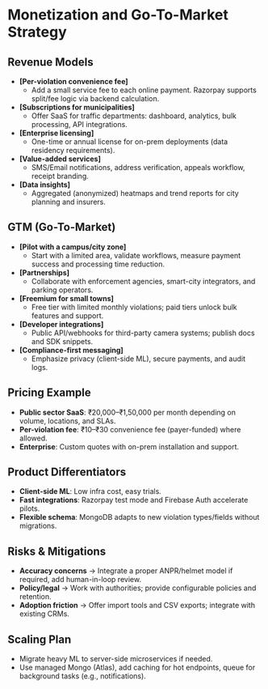 # Monetization and Go-To-Market Strategy

## Revenue Models
- **[Per-violation convenience fee]**
  - Add a small service fee to each online payment. Razorpay supports split/fee logic via backend calculation.
- **[Subscriptions for municipalities]**
  - Offer SaaS for traffic departments: dashboard, analytics, bulk processing, API integrations.
- **[Enterprise licensing]**
  - One-time or annual license for on-prem deployments (data residency requirements).
- **[Value-added services]**
  - SMS/Email notifications, address verification, appeals workflow, receipt branding.
- **[Data insights]**
  - Aggregated (anonymized) heatmaps and trend reports for city planning and insurers.

## GTM (Go-To-Market)
- **[Pilot with a campus/city zone]**
  - Start with a limited area, validate workflows, measure payment success and processing time reduction.
- **[Partnerships]**
  - Collaborate with enforcement agencies, smart-city integrators, and parking operators.
- **[Freemium for small towns]**
  - Free tier with limited monthly violations; paid tiers unlock bulk features and support.
- **[Developer integrations]**
  - Public API/webhooks for third-party camera systems; publish docs and SDK snippets.
- **[Compliance-first messaging]**
  - Emphasize privacy (client-side ML), secure payments, and audit logs.

## Pricing Example
- **Public sector SaaS**: ₹20,000–₹1,50,000 per month depending on volume, locations, and SLAs.
- **Per-violation fee**: ₹10–₹30 convenience fee (payer-funded) where allowed.
- **Enterprise**: Custom quotes with on-prem installation and support.

## Product Differentiators
- **Client-side ML**: Low infra cost, easy trials.
- **Fast integrations**: Razorpay test mode and Firebase Auth accelerate pilots.
- **Flexible schema**: MongoDB adapts to new violation types/fields without migrations.

## Risks & Mitigations
- **Accuracy concerns** → Integrate a proper ANPR/helmet model if required, add human-in-loop review.
- **Policy/legal** → Work with authorities; provide configurable policies and retention.
- **Adoption friction** → Offer import tools and CSV exports; integrate with existing CRMs.

## Scaling Plan
- Migrate heavy ML to server-side microservices if needed.
- Use managed Mongo (Atlas), add caching for hot endpoints, queue for background tasks (e.g., notifications).
